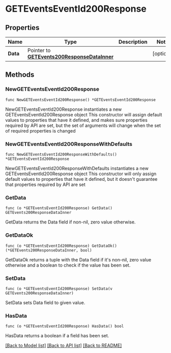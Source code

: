 # GETEventsEventId200Response

## Properties

Name | Type | Description | Notes
------------ | ------------- | ------------- | -------------
**Data** | Pointer to [**GETEvents200ResponseDataInner**](GETEvents200ResponseDataInner.md) |  | [optional] 

## Methods

### NewGETEventsEventId200Response

`func NewGETEventsEventId200Response() *GETEventsEventId200Response`

NewGETEventsEventId200Response instantiates a new GETEventsEventId200Response object
This constructor will assign default values to properties that have it defined,
and makes sure properties required by API are set, but the set of arguments
will change when the set of required properties is changed

### NewGETEventsEventId200ResponseWithDefaults

`func NewGETEventsEventId200ResponseWithDefaults() *GETEventsEventId200Response`

NewGETEventsEventId200ResponseWithDefaults instantiates a new GETEventsEventId200Response object
This constructor will only assign default values to properties that have it defined,
but it doesn't guarantee that properties required by API are set

### GetData

`func (o *GETEventsEventId200Response) GetData() GETEvents200ResponseDataInner`

GetData returns the Data field if non-nil, zero value otherwise.

### GetDataOk

`func (o *GETEventsEventId200Response) GetDataOk() (*GETEvents200ResponseDataInner, bool)`

GetDataOk returns a tuple with the Data field if it's non-nil, zero value otherwise
and a boolean to check if the value has been set.

### SetData

`func (o *GETEventsEventId200Response) SetData(v GETEvents200ResponseDataInner)`

SetData sets Data field to given value.

### HasData

`func (o *GETEventsEventId200Response) HasData() bool`

HasData returns a boolean if a field has been set.


[[Back to Model list]](../README.md#documentation-for-models) [[Back to API list]](../README.md#documentation-for-api-endpoints) [[Back to README]](../README.md)


